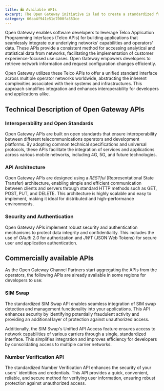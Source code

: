 ```yaml
---
title: 🛍️ Available APIs
excerpt: The Open Gateway initiative is led to create a standardized framework of Application Programming Interfaces (APIs) that enables simplified and universal access to advanced mobile network capabilities and associated services. Designed to promote interoperability, innovation, and operational efficiency within the digital ecosystem, Open Gateway APIs are essential for modern application development.
category: 66aa4f941e51e7000fa353ce
---
```


Open Gateway enables software developers to leverage Telco Application Programming Interfaces (Telco APIs) for building applications that seamlessly integrate our underlying networks' capabilities and operators' data. These APIs provide a consistent method for accessing analytical and statistical data from networks, facilitating the implementation of customer experience-focused use cases. Open Gateway empowers developers to retrieve network information and request configuration changes efficiently.

Open Gateway utilizes these Telco APIs to offer a unified standard interface across multiple operator networks worldwide, abstracting the inherent complexities associated with their systems and infrastructures. This approach simplifies integration and enhances interoperability for developers and applications alike.

## Technical Description of Open Gateway APIs

### Interoperability and Open Standards

Open Gateway APIs are built on open standards that ensure interoperability between different telecommunications operators and development platforms. By adopting common technical specifications and universal protocols, these APIs facilitate the integration of services and applications across various mobile networks, including 4G, 5G, and future technologies.

### API Architecture

Open Gateway APIs are designed using a _RESTful_ (Representational State Transfer) architecture, enabling simple and efficient communication between clients and servers through standard HTTP methods such as GET, POST, PUT, and DELETE. This architecture is highly scalable and easy to implement, making it ideal for distributed and high-performance environments.

### Security and Authentication

Open Gateway APIs implement robust security and authentication mechanisms to protect data integrity and confidentiality. This includes the use of _OAuth 2.0_ for authorization and _JWT_ (JSON Web Tokens) for secure user and application authentication.

## Commercially available APIs

As the Open Gateway Channel Partners start aggregating the APIs from the operators, the following APIs are already available in some regions for developers to use:

### SIM Swap

The standardized SIM Swap API enables seamless integration of SIM swap detection and management functionality into your applications. This API enhances security by identifying potentially fraudulent activity and providing an additional layer of protection against unauthorized access.

Additionally, the SIM Swap's Unified API Access feature ensures access to network capabilities of various carriers through a single, standardized interface. This simplifies integration and improves efficiency for developers by consolidating access to multiple carrier networks.

### Number Verification API

The standardized Number Verification API enhances the security of your users' identities and credentials. This API provides a quick, convenient, reliable, and secure method for verifying user information, ensuring robust protection against unauthorized access.
